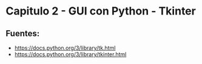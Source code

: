 # Capitulo 2 - GUI con Python - Tkinter

## Fuentes:

- https://docs.python.org/3/library/tk.html
- https://docs.python.org/3/library/tkinter.html